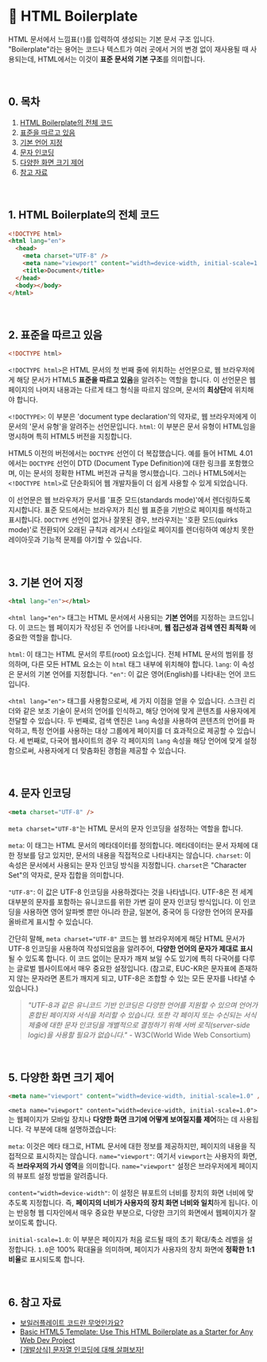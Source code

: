 # 📒 HTML Boilerplate

HTML 문서에서 느낌표(`!`)를 입력하여 생성되는 기본 문서 구조 입니다. "Boilerplate"라는 용어는 코드나 텍스트가 여러 곳에서 거의 변경 없이 재사용될 때 사용되는데, HTML에서는 이것이 **표준 문서의 기본 구조**를 의미합니다.

<br/>

## 0. 목차

<!-- no toc -->
1. [HTML Boilerplate의 전체 코드](#1-html-boilerplate의-전체-코드)
2. [표준을 따르고 있음](#2-표준을-따르고-있음)
3. [기본 언어 지정](#3-기본-언어-지정)
4. [문자 인코딩](#4-문자-인코딩)
5. [다양한 화면 크기 제어](#5-다양한-화면-크기-제어)
6. [참고 자료](#6-참고-자료)

<br/>

## 1. HTML Boilerplate의 전체 코드

```html
<!DOCTYPE html>
<html lang="en">
  <head>
    <meta charset="UTF-8" />
    <meta name="viewport" content="width=device-width, initial-scale=1.0" />
    <title>Document</title>
  </head>
  <body></body>
</html>
```

<br/>

## 2. 표준을 따르고 있음

```html
<!DOCTYPE html>
```

`<!DOCTYPE html>`은 HTML 문서의 첫 번째 줄에 위치하는 선언문으로, 웹 브라우저에게 해당 문서가 HTML5 **표준을 따르고 있음**을 알려주는 역할을 합니다. 이 선언문은 웹 페이지의 나머지 내용과는 다르게 태그 형식을 따르지 않으며, 문서의 **최상단**에 위치해야 합니다.

`<!DOCTYPE>`: 이 부분은 'document type declaration'의 약자로, 웹 브라우저에게 이 문서의 '문서 유형'을 알려주는 선언문입니다. `html`: 이 부분은 문서 유형이 HTML임을 명시하며 특히 HTML5 버전을 지칭합니다.

HTML5 이전의 버전에서는 `DOCTYPE` 선언이 더 복잡했습니다. 예를 들어 HTML 4.01에서는 `DOCTYPE` 선언이 DTD (Document Type Definition)에 대한 링크를 포함했으며, 이는 문서의 정확한 HTML 버전과 규칙을 명시했습니다. 그러나 HTML5에서는 `<!DOCTYPE html>`로 단순화되어 웹 개발자들이 더 쉽게 사용할 수 있게 되었습니다.

이 선언문은 웹 브라우저가 문서를 '표준 모드(standards mode)'에서 렌더링하도록 지시합니다. 표준 모드에서는 브라우저가 최신 웹 표준을 기반으로 페이지를 해석하고 표시합니다. `DOCTYPE` 선언이 없거나 잘못된 경우, 브라우저는 '호환 모드(quirks mode)'로 전환되어 오래된 규칙과 레거시 스타일로 페이지를 렌더링하여 예상치 못한 레이아웃과 기능적 문제를 야기할 수 있습니다.

<br/>

## 3. 기본 언어 지정

```html
<html lang="en"></html>
```

`<html lang="en">` 태그는 HTML 문서에서 사용되는 **기본 언어**를 지정하는 코드입니다. 이 코드는 웹 페이지가 작성된 주 언어를 나타내며, **웹 접근성과 검색 엔진 최적화** 에 중요한 역할을 합니다.

`html`: 이 태그는 HTML 문서의 루트(root) 요소입니다. 전체 HTML 문서의 범위를 정의하며, 다른 모든 HTML 요소는 이 `html` 태그 내부에 위치해야 합니다. `lang`: 이 속성은 문서의 기본 언어를 지정합니다. `"en"`: 이 값은 영어(English)를 나타내는 언어 코드입니다.

`<html lang="en">` 태그를 사용함으로써, 세 가지 이점을 얻을 수 있습니다. 스크린 리더와 같은 보조 기술이 문서의 언어를 인식하고, 해당 언어에 맞게 콘텐츠를 사용자에게 전달할 수 있습니다. 두 번째로, 검색 엔진은 `lang` 속성을 사용하여 콘텐츠의 언어를 파악하고, 특정 언어를 사용하는 대상 그룹에게 페이지를 더 효과적으로 제공할 수 있습니다. 세 번째로, 다국어 웹사이트의 경우 각 페이지의 `lang` 속성을 해당 언어에 맞게 설정함으로써, 사용자에게 더 맞춤화된 경험을 제공할 수 있습니다.

<br/>

## 4. 문자 인코딩

```html
<meta charset="UTF-8" />
```

`meta charset="UTF-8"`는 HTML 문서의 문자 인코딩을 설정하는 역할을 합니다.

`meta`: 이 태그는 HTML 문서의 메타데이터를 정의합니다. 메타데이터는 문서 자체에 대한 정보를 담고 있지만, 문서의 내용을 직접적으로 나타내지는 않습니다. `charset`: 이 속성은 문서에서 사용되는 문자 인코딩 방식을 지정합니다. `charset`은 "Character Set"의 약자로, 문자 집합을 의미합니다.

`"UTF-8"`: 이 값은 UTF-8 인코딩을 사용하겠다는 것을 나타냅니다. UTF-8은 전 세계 대부분의 문자를 포함하는 유니코드를 위한 가변 길이 문자 인코딩 방식입니다. 이 인코딩을 사용하면 영어 알파벳 뿐만 아니라 한글, 일본어, 중국어 등 다양한 언어의 문자를 올바르게 표시할 수 있습니다.

간단히 말해, `meta charset="UTF-8"` 코드는 웹 브라우저에게 해당 HTML 문서가 UTF-8 인코딩을 사용하여 작성되었음을 알려주어, **다양한 언어의 문자가 제대로 표시**될 수 있도록 합니다. 이 코드 없이는 문자가 깨져 보일 수도 있기에 특히 다국어를 다루는 글로벌 웹사이트에서 매우 중요한 설정입니다. (참고로, EUC-KR은 문자표에 존재하지 않는 문자라면 폰트가 깨지게 되고, UTF-8은 조합할 수 있는 모든 문자를 나타낼 수 있습니다.)

> *"UTF-8과 같은 유니코드 기반 인코딩은 다양한 언어를 지원할 수 있으며 언어가 혼합된 페이지와 서식을 처리할 수 있습니다. 또한 각 페이지 또는 수신되는 서식 제출에 대한 문자 인코딩을 개별적으로 결정하기 위해 서버 로직(server-side logic)을 사용할 필요가 없습니다."* - W3C(World Wide Web Consortium)

<br/>

## 5. 다양한 화면 크기 제어

```html
<meta name="viewport" content="width=device-width, initial-scale=1.0" />
```

`<meta name="viewport" content="width=device-width, initial-scale=1.0">`는 웹페이지가 모바일 장치나 **다양한 화면 크기에 어떻게 보여질지를 제어**하는 데 사용됩니다. 각 부분에 대해 설명하겠습니다:

`meta`: 이것은 메타 태그로, HTML 문서에 대한 정보를 제공하지만, 페이지의 내용을 직접적으로 표시하지는 않습니다. `name="viewport"`: 여기서 `viewport`는 사용자의 화면, 즉 **브라우저의 가시 영역**을 의미합니다. `name="viewport"` 설정은 브라우저에게 페이지의 뷰포트 설정 방법을 알려줍니다.

`content="width=device-width"`: 이 설정은 뷰포트의 너비를 장치의 화면 너비에 맞추도록 지정합니다. 즉, **페이지의 너비가 사용자의 장치 화면 너비와 일치**하게 됩니다. 이는 반응형 웹 디자인에서 매우 중요한 부분으로, 다양한 크기의 화면에서 웹페이지가 잘 보이도록 합니다.

`initial-scale=1.0`: 이 부분은 페이지가 처음 로드될 때의 초기 확대/축소 레벨을 설정합니다. `1.0`은 100% 확대율을 의미하며, 페이지가 사용자의 장치 화면에 **정확한 1:1 비율**로 표시되도록 합니다.

<br/>

## 6. 참고 자료

- [보일러플레이트 코드란 무엇인가요?](https://aws.amazon.com/ko/what-is/boilerplate-code/)
- [Basic HTML5 Template: Use This HTML Boilerplate as a Starter for Any Web Dev Project](https://www.freecodecamp.org/news/basic-html5-template-boilerplate-code-example/)
- [[개발상식] 문자열 인코딩에 대해 살펴보자!](https://velog.io/@kysung95/%EA%B0%9C%EB%B0%9C%EC%83%81%EC%8B%9D-%EB%AC%B8%EC%9E%90%EC%97%B4-%EC%9D%B8%EC%BD%94%EB%94%A9%EC%97%90-%EB%8C%80%ED%95%B4-%EC%82%B4%ED%8E%B4%EB%B3%B4%EC%9E%90)

